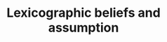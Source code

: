 ---
id_key: d2016-lex
categories: DT
tags:
- lexicographic beliefs
authors:
- Dekel, Eddie
- Friedenberg, Amanda
- Siniscalchi, Marciano
title: Lexicographic beliefs and assumption
journal: Econometrica
vol: 163
pages: 955-985
year: 2016
pub: Elsevier
pdf: lexicographic-beliefs-and-assumption.pdf
permalink: "/papers/d2016-lex.txt"
layout: bib
---